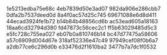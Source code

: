 1e5213edba75e68c
4eb7839d50e3ad07
982da906e286cbb7
0dfa2b7537deed0d
8a4f0ac57d25c745
69671088e6d8d411
44ecad3924fe1b72
b14b84b48856cd6b
ac53ead605a18163
18aa6cd32794d380
fd47873c56cec2c1
ff5b63029485d5c3
e5fc728c755ea027
eb07b0a810746b14
bc47d77475a58606
a57c6909d004d67e
318af52336e47c49
97949cef08f0b6a7
a2db77ce6c296d0b
e33476d2f1610ba2
3477b7a7dc1f0532
